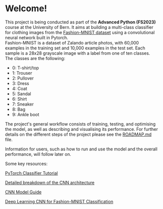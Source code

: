 # Welcome!
This project is being conducted as part of the **Advanced Python (FS2023)** course at the University of Bern. It aims at building a multi-class classifier for clothing images from the [Fashion-MNIST dataset](https://github.com/zalandoresearch/fashion-mnist) using a convolutional neural network built in Pytorch.   
Fashion-MNIST is a dataset of Zalando article photos, with 60,000 examples in the training set and 10,000 examples in the test set. Each sample is a 28x28 grayscale image with a label from one of ten classes.
The classes are the following:

* 0: T-shirt/top
* 1: Trouser
* 2: Pullover
* 3: Dress
* 4: Coat
* 5: Sandal
* 6: Shirt
* 7: Sneaker
* 8: Bag
* 9: Ankle boot

The project's general workflow consists of training, testing, and optimising the model, as well as describing and visualising its performance.
For further details on the different steps of the project please see the [ROADMAP.md](ROADMAP.md) file.


Information for users, such as how to run and use the model and the overall performance, will follow later on.

Some key resources:

[PyTorch Classifier Tutorial](https://pytorch.org/tutorials/beginner/blitz/cifar10_tutorial.html)

[Detailed breakdown of the CNN architecture](https://cs231n.github.io/convolutional-networks/)

[CNN Model Guide ](https://www.kaggle.com/code/pavansanagapati/a-simple-cnn-model-beginner-guide)

[Deep Learning CNN for Fashion-MNIST Classification ](https://machinelearningmastery.com/how-to-develop-a-cnn-from-scratch-for-fashion-mnist-clothing-classification/)




